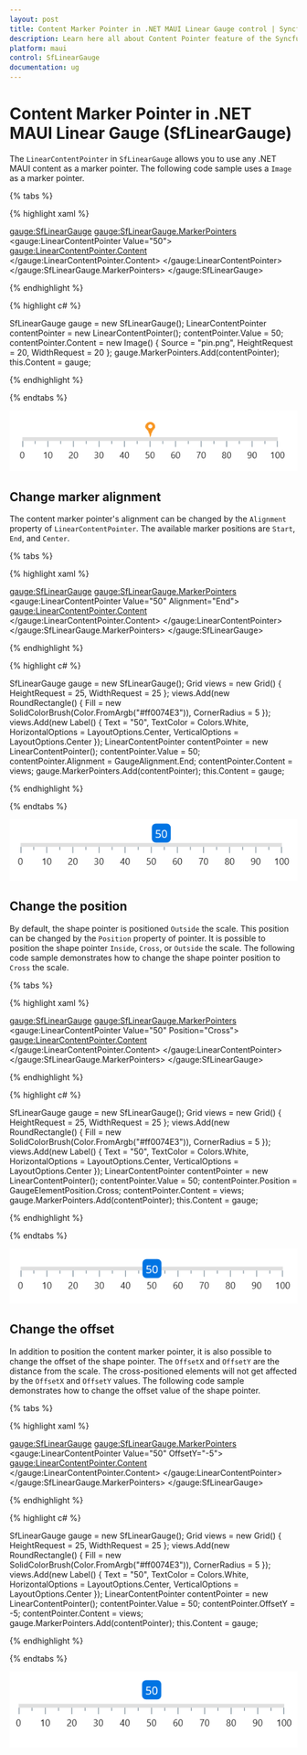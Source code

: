 ```yaml
---
layout: post
title: Content Marker Pointer in .NET MAUI Linear Gauge control | Syncfusion
description: Learn here all about Content Pointer feature of the Syncfusion .NET MAUI Linear Gauge control, including image, text pointer support and more.
platform: maui
control: SfLinearGauge
documentation: ug
---
```


# Content Marker Pointer in .NET MAUI Linear Gauge (SfLinearGauge)

The `LinearContentPointer` in `SfLinearGauge` allows you to use any .NET MAUI content as a marker pointer. The following code sample uses a `Image` as a marker pointer.

{% tabs %}

{% highlight xaml %}

<gauge:SfLinearGauge>
                <gauge:SfLinearGauge.MarkerPointers>
                    <gauge:LinearContentPointer Value="50">
                        <gauge:LinearContentPointer.Content>
                            <Image Source="pin.png" HeightRequest="20" WidthRequest="20"/>
                        </gauge:LinearContentPointer.Content>
                    </gauge:LinearContentPointer>
                </gauge:SfLinearGauge.MarkerPointers>
            </gauge:SfLinearGauge>

{% endhighlight %}

{% highlight c# %}

SfLinearGauge gauge = new SfLinearGauge();
		LinearContentPointer contentPointer = new LinearContentPointer();
		contentPointer.Value = 50;
		contentPointer.Content = new Image() { Source = "pin.png", HeightRequest = 20, WidthRequest = 20 };
		gauge.MarkerPointers.Add(contentPointer);
		this.Content = gauge;

{% endhighlight %}

{% endtabs %}

![Initialize linear gauge for content pointer](images/content-pointer/default_content_pointer.PNG)

## Change marker alignment

The content marker pointer's alignment can be changed by the `Alignment` property of `LinearContentPointer`. The available marker positions are `Start`, `End`, and `Center`. 

{% tabs %}

{% highlight xaml %}

<gauge:SfLinearGauge>
                <gauge:SfLinearGauge.MarkerPointers>
                    <gauge:LinearContentPointer Value="50" Alignment="End">
                        <gauge:LinearContentPointer.Content>
                            <Grid HeightRequest="25" WidthRequest="25">
                                <RoundRectangle CornerRadius="5" Fill="#ff0074E3"/>
                                <Label Text="50" HorizontalOptions="Center"
                                   VerticalOptions="Center" TextColor="White"/>
                            </Grid>
                        </gauge:LinearContentPointer.Content>
                    </gauge:LinearContentPointer>
                </gauge:SfLinearGauge.MarkerPointers>
            </gauge:SfLinearGauge>

{% endhighlight %}

{% highlight c# %}

SfLinearGauge gauge = new SfLinearGauge();
		Grid views = new Grid() { HeightRequest = 25, WidthRequest = 25 };
		views.Add(new RoundRectangle()
		{
			Fill = new SolidColorBrush(Color.FromArgb("#ff0074E3")),
			CornerRadius = 5
		});
		views.Add(new Label()
		{
			Text = "50",
			TextColor = Colors.White,
			HorizontalOptions = LayoutOptions.Center,
			VerticalOptions = LayoutOptions.Center
		});
		LinearContentPointer contentPointer = new LinearContentPointer();
		contentPointer.Value = 50;
		contentPointer.Alignment = GaugeAlignment.End;
		contentPointer.Content = views;
		gauge.MarkerPointers.Add(contentPointer);
		this.Content = gauge;

{% endhighlight %}

{% endtabs %}

![Customize size of content pointer](images/content-pointer/content_alignment.PNG)

## Change the position

By default, the shape pointer is positioned `Outside` the scale. This position can be changed by the `Position` property of pointer. It is possible to position the shape pointer `Inside`, `Cross`, or `Outside` the scale. The following code sample demonstrates how to change the shape pointer position to `Cross` the scale. 

{% tabs %}

{% highlight xaml %}

<gauge:SfLinearGauge>
                <gauge:SfLinearGauge.MarkerPointers>
                    <gauge:LinearContentPointer Value="50" Position="Cross">
                        <gauge:LinearContentPointer.Content>
                            <Grid HeightRequest="25" WidthRequest="25">
                                <RoundRectangle CornerRadius="5" Fill="#ff0074E3"/>
                                <Label Text="50" HorizontalOptions="Center"
                                   VerticalOptions="Center" TextColor="White"/>
                            </Grid>
                        </gauge:LinearContentPointer.Content>
                    </gauge:LinearContentPointer>
                </gauge:SfLinearGauge.MarkerPointers>
            </gauge:SfLinearGauge>

{% endhighlight %}

{% highlight c# %}

SfLinearGauge gauge = new SfLinearGauge();
		Grid views = new Grid() { HeightRequest = 25, WidthRequest = 25 };
		views.Add(new RoundRectangle()
		{
			Fill = new SolidColorBrush(Color.FromArgb("#ff0074E3")),
			CornerRadius = 5
		});
		views.Add(new Label()
		{
			Text = "50",
			TextColor = Colors.White,
			HorizontalOptions = LayoutOptions.Center,
			VerticalOptions = LayoutOptions.Center
		});
		LinearContentPointer contentPointer = new LinearContentPointer();
		contentPointer.Value = 50;
		contentPointer.Position = GaugeElementPosition.Cross;
		contentPointer.Content = views;
		gauge.MarkerPointers.Add(contentPointer);
		this.Content = gauge;

{% endhighlight %}

{% endtabs %}

![Change content pointer position](images/content-pointer/content_pointer_position.PNG)

## Change the offset

In addition to position the content marker pointer, it is also possible to change the offset of the shape pointer. The `OffsetX` and `OffsetY` are the distance from the scale. The cross-positioned elements will not get affected by the `OffsetX` and `OffsetY` values. The following code sample demonstrates how to change the offset value of the shape pointer. 

{% tabs %}

{% highlight xaml %}

<gauge:SfLinearGauge>
                <gauge:SfLinearGauge.MarkerPointers>
                    <gauge:LinearContentPointer Value="50" OffsetY="-5">
                        <gauge:LinearContentPointer.Content>
                            <Grid HeightRequest="25" WidthRequest="25">
                                <RoundRectangle CornerRadius="5" Fill="#ff0074E3"/>
                                <Label Text="50" HorizontalOptions="Center"
                                   VerticalOptions="Center" TextColor="White"/>
                            </Grid>
                        </gauge:LinearContentPointer.Content>
                    </gauge:LinearContentPointer>
                </gauge:SfLinearGauge.MarkerPointers>
            </gauge:SfLinearGauge>

{% endhighlight %}

{% highlight c# %}

SfLinearGauge gauge = new SfLinearGauge();
		Grid views = new Grid() { HeightRequest = 25, WidthRequest = 25 };
		views.Add(new RoundRectangle()
		{
			Fill = new SolidColorBrush(Color.FromArgb("#ff0074E3")),
			CornerRadius = 5
		});
		views.Add(new Label()
		{
			Text = "50",
			TextColor = Colors.White,
			HorizontalOptions = LayoutOptions.Center,
			VerticalOptions = LayoutOptions.Center
		});
		LinearContentPointer contentPointer = new LinearContentPointer();
		contentPointer.Value = 50;
		contentPointer.OffsetY = -5;
		contentPointer.Content = views;
		gauge.MarkerPointers.Add(contentPointer);
		this.Content = gauge;

{% endhighlight %}

{% endtabs %}

![Customize linear gauge bar pointer offset](images/content-pointer/content_pointer_offset.PNG)
